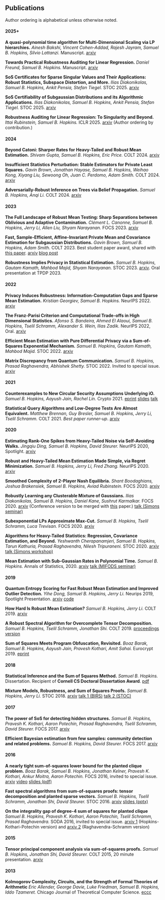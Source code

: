 ## Publications

Author ordering is alphabetical unless otherwise noted.

#### 2025+

**A quasi-polynomial time algorithm for Multi-Dimensional Scaling via LP hierarchies.** _Ainesh Bakshi, Vincent Cohen-Addad, Rajesh Jayram, Samuel B. Hopkins, Silvio Lattanzi._ Manuscript. [arxiv](https://arxiv.org/abs/2311.17840)

**Towards Practical Robustness Auditing for Linear Regression.** _Daniel Freund, Samuel B. Hopkins._ Manuscript. [arxiv](https://arxiv.org/abs/2307.16315)

**SoS Certificates for Sparse Singular Values and Their Applications: Robust Statistics, Subspace Distortion, and More.** _Ilias Diakonikolas, Samuel B. Hopkins, Ankit Pensia, Stefan Tiegel._ STOC 2025. [arxiv](https://arxiv.org/abs/2412.21203)

**SoS Certifiability of Subgaussian Distributions and its Algorithmic Applications.** _Ilias Diakonikolas, Samuel B. Hopkins, Ankit Pensia, Stefan Tiegel._ STOC 2025. [arxiv](https://arxiv.org/abs/2410.21194)

**Robustness Auditing for Linear Regression: To Singularity and Beyond.** _Ittai Rubinstein, Samuel B. Hopkins._ ICLR 2025. [arxiv](https://arxiv.org/abs/2410.07916) (Author ordering by contribution.)


#### 2024

**Beyond Catoni: Sharper Rates for Heavy-Tailed and Robust Mean Estimation.** _Shivam Gupta, Samuel B. Hopkins, Eric Price._ COLT 2024. [arxiv](https://arxiv.org/pdf/2311.13010)

**Insufficient Statistics Perturbation: Stable Estimators for Private Least Squares.** _Gavin Brown, Jonathan Hayase, Samuel B. Hopkins, Weihao Kong, Xiyang Liu, Sewoong Oh, Juan C. Perdomo, Adam Smith._ COLT 2024. [arxiv](https://arxiv.org/abs/2404.15409)

**Adversarially-Robust Inference on Trees via Belief Propagation.** _Samuel B. Hopkins, Anqi Li._ COLT 2024. [arxiv](https://arxiv.org/abs/2404.00768)

#### 2023

**The Full Landscape of Robust Mean Testing: Sharp Separations between Oblivious and Adaptive Contamination.** _Cl&#233;ment L. Canonne, Samuel B. Hopkins, Jerry Li, Allen Liu, Shyam Narayanan._ FOCS 2023. [arxiv](https://arxiv.org/abs/2307.10273)

**Fast, Sample-Efficient, Affine-Invariant Private Mean and Covariance Estimation for Subgaussian Distributions.** _Gavin Brown, Samuel B. Hopkins, Adam Smith._ COLT 2023. Best student paper award, shared with [this paper](https://arxiv.org/abs/2301.07078). [arxiv](https://arxiv.org/abs/2301.12250) [blog post](https://differentialprivacy.org/colt23-bsp/)

**Robustness Implies Privacy in Statistical Estimation.** _Samuel B. Hopkins, Gautam Kamath, Mahbod Majid, Shyam Narayanan._ STOC 2023. [arxiv](http://arxiv.org/abs/2212.05015). Oral presentation at TPDP 2023.

#### 2022

**Privacy Induces Robustness: Information-Computation Gaps and Sparse Mean Estimation.** _Kristian Georgiev, Samuel B. Hopkins._ NeurIPS 2022. [arxiv](https://arxiv.org/abs/2211.00724)

**The Franz-Parisi Criterion and Computational Trade-offs in High Dimensional Statistics.** _Afonso S. Bandeira, Ahmed El Alaoui, Samuel B. Hopkins, Tselil Schramm, Alexander S. Wein, Ilias Zadik._ NeurIPS 2022, Oral. [arxiv](https://arxiv.org/abs/2205.09727)

**Efficient Mean Estimation with Pure Differential Privacy via a Sum-of-Squares Exponential Mechanism.** _Samuel B. Hopkins, Gautam Kamath, Mahbod Majid._ STOC 2022. [arxiv](https://arxiv.org/abs/2111.12981)

**Matrix Discrepancy from Quantum Communication.** _Samuel B. Hopkins, Prasad Raghavendra, Abhishek Shetty._ STOC 2022. Invited to special issue. [arxiv](https://arxiv.org/pdf/2110.10099.pdf)

#### 2021

**Counterexamples to New Circular Security Assumptions Underlying iO.** _Samuel B. Hopkins, Aayush Jain, Rachel Lin._ Crypto 2021. [eprint](https://eprint.iacr.org/2021/889) [slides](lattice-reunion-talk.pdf) [talk](https://www.youtube.com/watch?v=ulb7UMJLBok&t=624s)

**Statistical Query Algorithms and Low-Degree Tests Are Almost Equivalent.** _Matthew Brennan, Guy Bresler, Samuel B. Hopkins, Jerry Li, Tselil Schramm._ COLT 2021. _Best paper runner-up_. [arxiv](https://arxiv.org/abs/2009.06107)

#### 2020

**Estimating Rank-One Spikes from Heavy-Tailed Noise via Self-Avoiding Walks.** _Jingqiu Ding, Samuel B. Hopkins, David Steurer._ NeurIPS 2020, Spotlight. [arxiv](https://arxiv.org/abs/2008.13735)

**Robust and Heavy-Tailed Mean Estimation Made Simple, via Regret Minimization.** _Samuel B. Hopkins, Jerry Li, Fred Zhang._ NeurIPS 2020. [arxiv](https://arxiv.org/abs/2007.15839)

**Smoothed Complexity of 2-Player Nash Equilibria.** _Shant Boodaghians, Joshua Brakensiek, Samuel B. Hopkins, Aviad Rubinstein._ FOCS 2020. [arxiv](https://arxiv.org/abs/2007.10857)

**Robustly Learning any Clusterable Mixture of Gaussians.** _Ilias Diakonikolas, Samuel B. Hopkins, Daniel Kane, Sushrut Karmalkar._ FOCS 2020. [arxiv](https://arxiv.org/abs/2005.06417) (Conference version to be merged with [this](https://arxiv.org/abs/2005.02970) paper.) [talk (Simons seminar)](https://www.youtube.com/watch?v=uxrthnm1fzY&list=PL3ccavLyVwBd36Ta3_VXx1yvu_Cgv1yWW&index=5)

**Subexponential LPs Approximate Max-Cut.** _Samuel B. Hopkins, Tselil Schramm, Luca Trevisan._ FOCS 2020. [arxiv](https://arxiv.org/abs/1911.10304)

**Algorithms for Heavy-Tailed Statistics: Regression, Covariance Estimation, and Beyond.** _Yeshwanth Cherapanamjeri, Samuel B. Hopkins, Tarun Kathuria, Prasad Raghavendra, Nilesh Tripuraneni._ STOC 2020. [arxiv](https://arxiv.org/abs/1912.11071) [talk (Simons workshop)](https://www.youtube.com/watch?v=3wp8g0QCooE&list=PL3ccavLyVwBd36Ta3_VXx1yvu_Cgv1yWW&index=4&t=628s)

**Mean Estimation with Sub-Gaussian Rates in Polynomial Time.** _Samuel B. Hopkins._ Annals of Statistics, 2020. [arxiv](https://arxiv.org/abs/1809.07425) [talk (MIFODS seminar)](https://www.youtube.com/watch?v=DPemSReTqWQ&feature=youtu.be)

#### 2019

**Quantum Entropy Scoring for Fast Robust Mean Estimation and Improved Outlier Detection.** _Yihe Dong, Samuel B. Hopkins, Jerry Li._ Neurips 2019, Spotlight Presentation. [arxiv](https://arxiv.org/abs/1906.11366) [code](https://github.com/twistedcubic/que-outlier-detection)

**How Hard Is Robust Mean Estimation?** _Samuel B. Hopkins, Jerry Li._ COLT 2019. [arxiv](https://arxiv.org/abs/1903.07870)

**A Robust Spectral Algorithm for Overcomplete Tensor Decomposition.** _Samuel B. Hopkins, Tselil Schramm, Jonathan Shi._ COLT 2019. [proceedings version](http://proceedings.mlr.press/v99/hopkins19b.html)

**Sum of Squares Meets Program Obfuscation, Revisited.** _Boaz Barak, Samuel B. Hopkins, Aayush Jain, Pravesh Kothari, Amit Sahai._ Eurocrypt 2019. [eprint](https://eprint.iacr.org/2018/1237)

#### 2018

**Statistical Inference and the Sum of Squares Method.** _Samuel B. Hopkins._ Dissertation. Recipient of **Cornell CS Doctoral Dissertation Award**. [pdf](thesis.pdf)

**Mixture Models, Robustness, and Sum of Squares Proofs.** _Samuel B. Hopkins, Jerry Li._ STOC 2018. [arxiv](https://arxiv.org/abs/1711.07454) [talk 1 (BIRS)](http://www.birs.ca/events/2017/5-day-workshops/17w5133/videos/watch/201711151031-Hopkins.html) [talk 2 (STOC)](https://dl.acm.org/ft_gateway.cfm?id=3188748&type=mp4&path=%2F3190000%2F3188748%2F7B-1%2Emp4)

#### 2017

**The power of SoS for detecting hidden structures.** _Samuel B. Hopkins, Pravesh K. Kothari, Aaron Potechin, Prasad Raghavendra, Tselil Schramm, David Steurer._ FOCS 2017. [arxiv](https://arxiv.org/abs/1710.05017)

**Efficient Bayesian estimation from few samples: community detection and related problems.** _Samuel B. Hopkins, David Steurer._ FOCS 2017. [arxiv](https://arxiv.org/abs/1710.00264)

#### 2016

**A nearly tight sum-of-squares lower bound for the planted clique problem.** _Boaz Barak, Samuel B. Hopkins, Jonathan Kelner, Pravesh K. Kothari, Ankur Moitra, Aaron Potechin._ FOCS 2016, invited to special issue. [arxiv](https://arxiv.org/abs/1604.03084) [video](http://techtalks.tv/talks/a-nearly-tight-sum-of-squares-lower-bound-for-the-planted-clique-problem/62950/) [slides (pdf)](focs-2016-talk.pdf)

**Fast spectral algorithms from sum-of-squares proofs: tensor decomposition and planted sparse vectors.** _Samuel B. Hopkins, Tselil Schramm, Jonathan Shi, David Steurer._ STOC 2016. [arxiv](https://arxiv.org/abs/1512.02337) [slides (pptx)](stoc-2016-talk.pptx)

**On the integrality gap of degree-4 sum of squares for planted clique** _Samuel B. Hopkins, Pravesh K. Kothari, Aaron Potechin, Tselil Schramm, Prasad Raghavendra._ SODA 2016, invited to special issue. [arxiv 1](https://arxiv.org/abs/1507.05230) (Hopkins-Kothari-Potechin version) and [arxiv 2](https://arxiv.org/abs/1507.05136) (Raghavendra-Schramm version)

#### 2015

**Tensor principal component analysis via sum-of-squares proofs.** _Samuel B. Hopkins, Jonathan Shi, David Steurer._ COLT 2015, 20 minute presentation. [arxiv](https://arxiv.org/abs/1507.03269)

#### 2013

**Kolmogorov Complexity, Circuits, and the Strength of Formal Theories of Arithmetic** _Eric Allender, George Davie, Luke Friedman, Samuel B. Hopkins, Iddo Tzameret._ Chicago Journal of Theoretical Computer Science. [eccc](https://eccc.weizmann.ac.il/report/2012/028/)
